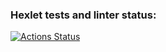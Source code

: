 ### Hexlet tests and linter status:
[![Actions Status](https://github.com/nbagr/frontend-project-44/workflows/hexlet-check/badge.svg)](https://github.com/nbagr/frontend-project-44/actions)